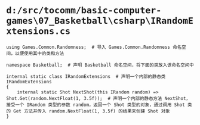 # `d:/src/tocomm/basic-computer-games\07_Basketball\csharp\IRandomExtensions.cs`

```
using Games.Common.Randomness;  # 导入 Games.Common.Randomness 命名空间，以便使用其中的类和方法

namespace Basketball;  # 声明 Basketball 命名空间，将下面的类放入该命名空间中

internal static class IRandomExtensions  # 声明一个内部的静态类 IRandomExtensions
{
    internal static Shot NextShot(this IRandom random) => Shot.Get(random.NextFloat(1, 3.5f));  # 声明一个内部的静态方法 NextShot，接受一个 IRandom 类型的参数 random，返回一个 Shot 类型的对象，通过调用 Shot 类的 Get 方法并传入 random.NextFloat(1, 3.5f) 的结果来创建 Shot 对象
}
```